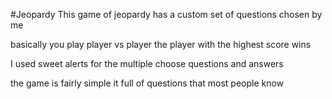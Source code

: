 #Jeopardy
This game of jeopardy has a custom set of questions chosen by me 

basically you play player vs player the player with the highest score wins

I used sweet alerts for the multiple choose questions and answers

the game is fairly simple it full of questions that most people know 


